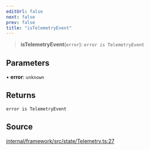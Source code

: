 ```yaml
---
editUrl: false
next: false
prev: false
title: "isTelemetryEvent"
---
```


> **isTelemetryEvent**(`error`): `error is TelemetryEvent`

## Parameters

• **error**: `unknown`

## Returns

`error is TelemetryEvent`

## Source

[internal/framework/src/state/Telemetry.ts:27](https://github.com/nodenogg-in/alpha-p2p/blob/e7369be/internal/framework/src/state/Telemetry.ts#L27)
